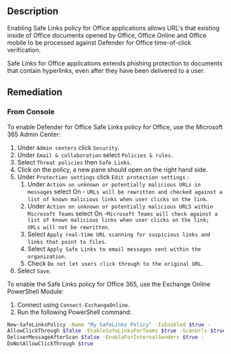 ## Description

Enabling Safe Links policy for Office applications allows URL's that existing inside of Office documents opened by Office, Office Online and Office mobile to be processed against Defender for Office time-of-click verification.

Safe Links for Office applications extends phishing protection to documents that contain hyperlinks, even after they have been delivered to a user.

## Remediation

### From Console

To enable Defender for Office Safe Links policy for Office, use the Microsoft 365 Admin Center:

1. Under `Admin centers` click `Security`.
2. Under `Email & collaboration` select `Policies & rules`.
3. Select `Threat policies` then `Safe Links`.
4. Click on the policy, a new pane should open on the right hand side.
5. Under `Protection settings` click `Edit protection settings` :
   1. Under `Action un unknown or potentially malicious URLs in messages` select On - `URLs will be rewritten and checked against a list of known malicious links when user clicks on the link`.
   2. Under `Action on unknown or potentially malicious URLS within Microsoft Teams` select On -`Microsoft Teams will check against a list of known malicious links when user clicks on the link; URLs will not be rewritten`.
   3. Select `Apply real-time URL scanning for suspicious links and links that point to files`.
   4. Select `Apply Safe Links to email messages sent within the organization`.
   5. Check `Do not let users click through to the original URL`.
6. Select `Save`.

To enable the Safe Links policy for Office 365, use the Exchange Online PowerShell Module:

1. Connect using `Connect-ExchangeOnline`.
2. Run the following PowerShell command:

```bash
New-SafeLinksPolicy -Name "My SafeLinks Policy" -IsEnabled $true -
AllowClickThrough $false -EnableSafeLinksForTeams $true -ScanUrls $true -
DeliverMessageAfterScan $false -EnableForInternalSenders $true -
DoNotAllowClickThrough $true
````